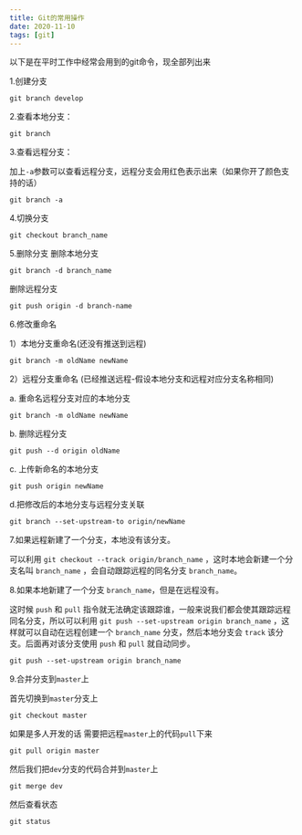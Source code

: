 ```yaml
---
title: Git的常用操作
date: 2020-11-10
tags: [git]
---
```


以下是在平时工作中经常会用到的git命令，现全部列出来

<!-- more -->

1.创建分支

```
git branch develop
```

2.查看本地分支：

```
git branch
```

3.查看远程分支：

加上`-a`参数可以查看远程分支，远程分支会用红色表示出来（如果你开了颜色支持的话）

```
git branch -a
```

4.切换分支

```
git checkout branch_name
```

5.删除分支
删除本地分支

```
git branch -d branch_name
```

删除远程分支

```
git push origin -d branch-name
```

6.修改重命名

1）本地分支重命名(还没有推送到远程)

```
git branch -m oldName newName
```

2）远程分支重命名 (已经推送远程-假设本地分支和远程对应分支名称相同)

a. 重命名远程分支对应的本地分支

```
git branch -m oldName newName
```

b. 删除远程分支

```
git push --d origin oldName
```

c. 上传新命名的本地分支

```
git push origin newName
```

d.把修改后的本地分支与远程分支关联

```
git branch --set-upstream-to origin/newName
```

7.如果远程新建了一个分支，本地没有该分支。

可以利用 `git checkout --track origin/branch_name` ，这时本地会新建一个分支名叫 `branch_name` ，会自动跟踪远程的同名分支 `branch_name`。

8.如果本地新建了一个分支 `branch_name`，但是在远程没有。

这时候 `push` 和 `pull` 指令就无法确定该跟踪谁，一般来说我们都会使其跟踪远程同名分支，所以可以利用 `git push --set-upstream origin branch_name` ，这样就可以自动在远程创建一个 `branch_name` 分支，然后本地分支会 `track` 该分支。后面再对该分支使用 `push` 和 `pull` 就自动同步。

```
git push --set-upstream origin branch_name
```

9.合并分支到`master`上

首先切换到`master`分支上

```
git checkout master
```

如果是多人开发的话 需要把远程`master`上的代码`pull`下来

```
git pull origin master
```

然后我们把`dev`分支的代码合并到`master`上

```
git merge dev
```

然后查看状态

```
git status
```
